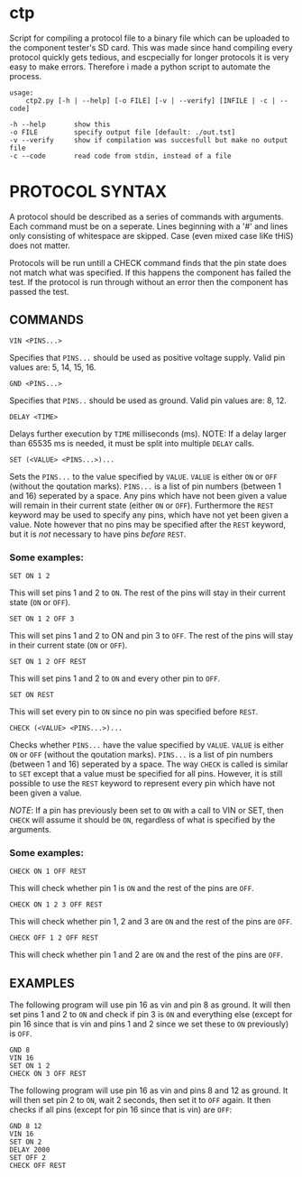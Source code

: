ctp
==============================================================================
Script for compiling a protocol file to a binary file which can be uploaded to
the component tester's SD card. This was made since hand compiling every
protocol quickly gets tedious, and escpecially for longer protocols it is very
easy to make errors. Therefore i made a python script to automate the process.

    usage: 
        ctp2.py [-h | --help] [-o FILE] [-v | --verify] [INFILE | -c | --code]

    -h --help       show this
    -o FILE         specify output file [default: ./out.tst]
    -v --verify     show if compilation was succesfull but make no output file
    -c --code       read code from stdin, instead of a file

PROTOCOL SYNTAX
==============================================================================
A protocol should be described as a series of commands with arguments.
Each command must be on a seperate. Lines beginning with a '#' and lines only
consisting of whitespace are skipped. Case (even mixed case liKe tHiS) 
does not matter.

Protocols will be run untill a CHECK command finds that the pin state does not
match what was specified. If this happens the component has failed the test.
If the protocol is run through without an error then the component has passed
the test.

COMMANDS
------------------------------------------------------------------------------
    VIN <PINS...>
Specifies that `PINS...` should be used as positive voltage supply.
Valid pin values are: 5, 14, 15, 16. 


    GND <PINS...>
Specifies that `PINS..` should be used as ground.
Valid pin values are: 8, 12.


    DELAY <TIME>
Delays further execution by `TIME` milliseconds (ms).
NOTE: If a delay larger than 65535 ms is needed, it must be split into
multiple `DELAY` calls.


    SET (<VALUE> <PINS...>)...
Sets the `PINS...` to the value specified by ``VALUE``. 
`VALUE` is either `ON` or `OFF` (without the qoutation marks). 
`PINS...` is a list of pin numbers (between 1 and 16) seperated by a space. 
Any pins which have not been given a value will remain in their current state 
(either `ON` or `OFF`). Furthermore the `REST` keyword may be used to specify
any pins, which have not yet been given a value. Note however that no pins may
be specified after the `REST` keyword, but it is *not* necessary to have pins 
*before* `REST`.

### Some examples:

    SET ON 1 2
This will set pins 1 and 2 to `ON`. The rest of the pins will stay in their
current state (`ON` or `OFF`).

    SET ON 1 2 OFF 3
This will set pins 1 and 2 to ON and pin 3 to `OFF`. The rest of the pins will 
stay in their current state (`ON` or `OFF`).

    SET ON 1 2 OFF REST
This will set pins 1 and 2 to `ON` and every other pin to `OFF`.

    SET ON REST
This will set every pin to `ON` since no pin was specified before `REST`.


    CHECK (<VALUE> <PINS...>)...
Checks whether `PINS...` have the value specified by `VALUE`.
`VALUE` is either `ON` or `OFF` (without the qoutation marks).
`PINS...` is a list of pin numbers (between 1 and 16) seperated by a space.
The way `CHECK` is called is similar to `SET` except that a value must be 
specified for all pins. However, it is still possible to use the `REST` keyword 
to represent every pin which have not been given a value.

*NOTE*: If a pin has previously been set to `ON` with a call to VIN or SET,
then `CHECK` will assume it should be `ON`, regardless of what is specified by
the arguments.

### Some examples:

    CHECK ON 1 OFF REST
This will check whether pin 1 is `ON` and the rest of the pins are `OFF`.

    CHECK ON 1 2 3 OFF REST
This will check whether pin 1, 2 and 3 are `ON` and the rest of the pins are 
`OFF`.

    CHECK OFF 1 2 OFF REST
This will check whether pin 1 and 2 are `ON` and the rest of the pins are `OFF`.


EXAMPLES
------------------------------------------------------------------------------
The following program will use pin 16 as vin and pin 8 as ground. It will
then set pins 1 and 2 to `ON` and check if pin 3 is `ON` and everything else
(except for pin 16 since that is vin and pins 1 and 2 since we set these 
to `ON` previously) is `OFF`.

    GND 8
    VIN 16
    SET ON 1 2
    CHECK ON 3 OFF REST


The following program will use pin 16 as vin and pins 8 and 12 as ground.
It will then set pin 2 to `ON`, wait 2 seconds, then set it to `OFF` again. It
then checks if all pins (except for pin 16 since that is vin) are `OFF`:

    GND 8 12
    VIN 16
    SET ON 2
    DELAY 2000
    SET OFF 2
    CHECK OFF REST